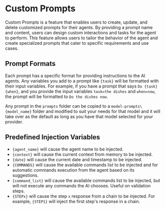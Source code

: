 # Custom Prompts
Custom Prompts is a feature that enables users to create, update, and delete customized prompts for their agents. By providing a prompt name and content, users can design custom interactions and tasks for the agent to perform. This feature allows users to tailor the behavior of the agent and create specialized prompts that cater to specific requirements and use cases.

## Prompt Formats

Each prompt has a specific format for providing instructions to the AI agents. Any variables you add to a prompt like `{task}` will be formatted with their input variables. For example, if you have a prompt that says `Do {task} {when}`, and you provide the input variables `task=the dishes` and `when=now`, the prompt will be formatted to `Do the dishes now`.

Any prompt in the `prompts` folder can be copied to a `model-prompts\{model_name}` folder and modified to suit your needs for that model and it will take over as the default as long as you have that model selected for your provider.

## Predefined Injection Variables
- `{agent_name}` will cause the agent name to be injected.
- `{context}` will cause the current context from memory to be injected.
- `{date}` will cause the current date and timestamp to be injected.
- `{COMMANDS}` will cause the available commands list to be injected and for automatic commands execution from the agent based on its suggestions.
- `{command_list}` will cause the available commands list to be injected, but will not execute any commands the AI chooses. Useful on validation steps.
- `{STEPx}` will cause the step `x` response from a chain to be injected. For example, `{STEP1}` will inject the first step's response in a chain.